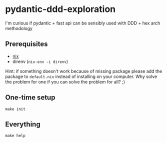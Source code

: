# pydantic-ddd-exploration
I'm curious if pydantic + fast api can be sensibly used with DDD + hex arch methodology

## Prerequisites
- [nix](https://nixos.org/nix/manual/#chap-installation)
- direnv (`nix-env -i direnv`)

Hint: if something doesn't work because of missing package please add the package to `default.nix` instead of installing on your computer. Why solve the problem for one if you can solve the problem for all? ;)

## One-time setup
```
make init
```

## Everything
```
make help
```
